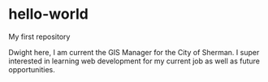 # hello-world
My first repository

Dwight here, I am current the GIS Manager for the City of Sherman.  I super interested in learning web development for my current job as well as future opportunities.
